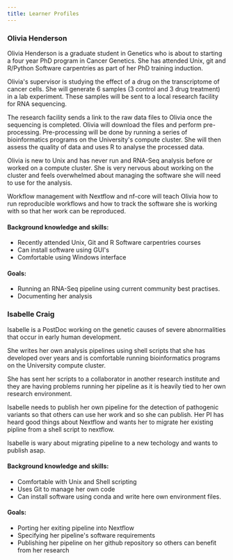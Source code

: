 ```yaml
---
title: Learner Profiles
---
```


### Olivia Henderson

Olivia Henderson is a graduate student in Genetics who is about to starting a four year PhD program in Cancer Genetics. She has attended Unix, git and R/Python Software carpentries as part of her PhD training induction.

Olivia's supervisor is studying the effect of a drug on the transcriptome of cancer cells. She will generate 6 samples (3 control and 3 drug treatment) in a lab experiment. These samples will be sent to a local research facility for RNA sequencing.

The research facility sends a link to the raw data files to Olivia once the sequencing is completed. Olivia will download the files and perform pre-processing. Pre-processing will be done by running a series of bioinformatics programs on the University's compute cluster. She will then assess the quality of data and uses R to analyse the processed data.

Olivia is new to Unix and has never run and RNA-Seq analysis before or worked on a compute cluster. She is very nervous about working on the cluster and feels overwhelmed about managing the software she will need to use for the analysis.

Workflow management with Nextflow and nf-core will teach Olivia how to run reproducible workflows and how to track the software she is working with so that her work can be reproduced.

#### Background knowledge and skills:

- Recently attended Unix, Git and R Software carpentries courses
- Can install software using GUI's
- Comfortable using Windows interface

#### Goals:

- Running an RNA-Seq pipeline using current community best practises.
- Documenting her analysis

### Isabelle Craig

Isabelle is a PostDoc working on the genetic causes of severe abnormalities that occur in early human development.

She writes her own analysis pipelines using shell scripts that she has developed over years and is comfortable running bioinformatics programs on the University compute cluster.

She has sent her scripts to a collaborator in another research institute and they are having problems running her pipeline as it is heavily tied to her own research environment.

Isabelle needs to publish her own pipeline for the detection of pathogenic variants so that others can use her work and so she can publish. Her PI has heard good things about Nextflow and wants her to migrate her existing pipline from a shell script to nextflow.

Isabelle is wary about migrating pipeline to a new techology and wants to publish asap.

#### Background knowledge and skills:

- Comfortable with Unix and Shell scripting
- Uses Git to manage her own code
- Can install software using conda and write here own environment files.

#### Goals:

- Porting her exiting pipeline into Nextflow
- Specifying her pipeline's software requirements
- Publishing her pipeline on her github repository so others can benefit from her research




